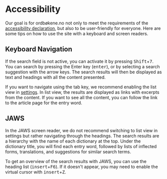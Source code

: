 # Accessibility
Our goal is for ordbøkene.no not only to meet the requirements of the [accessibility declaration](https://uustatus.no/nb/erklaringer/publisert/b2a6f8d0-3a16-4716-8bc8-46ac3c161935), but also to be user-friendly for everyone.
Here are some tips on how to use the site with a keyboard and screen readers.

## Keyboard Navigation
If the search field is not active, you can activate it by pressing <kbd>Shift</kbd>+<kbd>7</kbd>. You can search by pressing the Enter key (<kbd>enter</kbd>), or by selecting a search suggestion with the arrow keys. The search results will then be displayed as text and headings with all the content presented.

If you want to navigate using the tab key, we recommend enabling the list view in [settings](/settings).
In list view, the results are displayed as links with excerpts from the content. If you want to see all the content, you can follow the link to the article page for the entry word.

## JAWS
In the JAWS screen reader, we do not recommend switching to list view in settings but rather navigating through the headings. The search results are a hierarchy with the name of each dictionary at the top. Under the dictionary title, you will find each entry word, followed by lists of inflected forms, translations, and suggestions for similar search terms.

To get an overview of the search results with JAWS, you can use the heading list (<kbd>insert</kbd>+<kbd>F6</kbd>). If it doesn't appear, you may need to enable the virtual cursor with <kbd>insert</kbd>+<kbd>Z</kbd>.